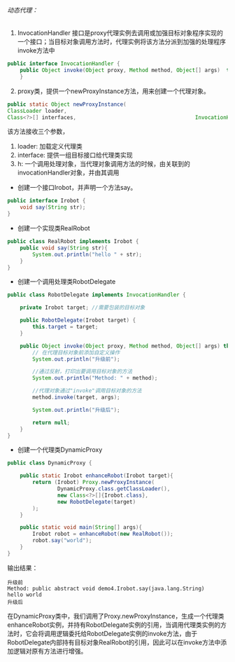 ###### 动态代理：
1. InvocationHandler 接口是proxy代理实例去调用或加强目标对象程序实现的一个接口；当目标对象调用方法时，代理实例将该方法分派到加强的处理程序invoke方法中
```java
public interface InvocationHandler {
    public Object invoke(Object proxy, Method method, Object[] args)  throws Throwable;
    }
```

2. proxy类，提供一个newProxyInstance方法，用来创建一个代理对象。
```java
public static Object newProxyInstance(
ClassLoader loader,                                      
Class<?>[] interfaces,                                      InvocationHandler h)
```
该方法接收三个参数，
1. loader: 加载定义代理类
2. interface: 提供一组目标接口给代理类实现
3. h: 一个调用处理对象，当代理对象调用方法的时候，由关联到的invocationHandler对象，并由其调用

* 创建一个接口Irobot，并声明一个方法say。
```java
public interface Irobot {     
    void say(String str);
}
```
* 创建一个实现类RealRobot
```java
public class RealRobot implements Irobot {
    public void say(String str){
        System.out.println("hello " + str);
    }
}
```

* 创建一个调用处理类RobotDelegate
```java
public class RobotDelegate implements InvocationHandler {

    private Irobot target; //需要包装的目标对象

    public RobotDelegate(Irobot target) {
        this.target = target;
    }

    public Object invoke(Object proxy, Method method, Object[] args) throws Throwable {
        // 在代理目标对象前添加自定义操作
        System.out.println("升级前");

        //通过反射，打印出要调用目标对象的方法
        System.out.println("Method: " + method);

        //代理对象通过"invoke"调用目标对象的方法
        method.invoke(target, args);

        System.out.println("升级后");

        return null;
    }
}
```

* 创建一个代理类DynamicProxy
```java
public class DynamicProxy {

    public static Irobot enhanceRobot(Irobot target){
        return (Irobot) Proxy.newProxyInstance(
                DynamicProxy.class.getClassLoader(),
                new Class<?>[]{Irobot.class},
                new RobotDelegate(target)
        );
    }

    public static void main(String[] args){
        Irobot robot = enhanceRobot(new RealRobot());
        robot.say("world");
    }
}
```
输出结果：
```shell
升级前
Method: public abstract void demo4.Irobot.say(java.lang.String)
hello world
升级后
```

在DynamicProxy类中，我们调用了Proxy.newProxyInstance，生成一个代理类enhanceRobot实例，并持有RobotDelegate实例的引用，当调用代理类实例的方法时，它会将调用逻辑委托给RobotDelegate实例的invoke方法，由于RobotDelegate内部持有目标对象RealRobot的引用，因此可以在invoke方法中添加逻辑对原有方法进行增强。



